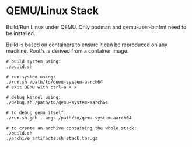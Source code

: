 QEMU/Linux Stack
================

Build/Run Linux under QEMU.
Only podman and qemu-user-binfmt need to be installed.

Build is based on containers to ensure it can be reproduced on any machine.
Rootfs is derived from a container image.

```
# build system using:
./build.sh

# run system using:
./run.sh /path/to/qemu-system-aarch64
# exit QEMU with ctrl-a + x

# debug kernel using:
./debug.sh /path/to/qemu-system-aarch64

# to debug qemu itself:
./run.sh gdb --args /path/to/qemu-system-aarch64

# to create an archive containing the whole stack:
./build.sh
./archive_artifacts.sh stack.tar.gz
```
